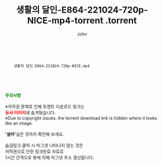 ﻿---
layout: post
title:  "                   생활의 달인-E864-221024-720p-NICE-mp4-torrent                .torrent"
author: John
categories: [ TV ]
tags: [  ]
image:  
description: "                   생활의 달인-E864-221024-720p-NICE-mp4-torrent                 torrent 정보 공유"
toc: true
toc_sticky: true
---

<br>

        생활의 달인.E864.221024.720p-NICE.mp4    
    
<br><br><br>
<p data-ke-size="size16"><b><span style="color: green;">주의사항</span></b><br /><br />※저작권 문제로 인해 토렌트 다운로드 링크는<br /><b><span style="color: red;">유사 이미지</span></b>에 숨겨뒀습니다.<br />※Due to copyright issues, the torrent download link is hidden where it looks like an image.<br /><br /><b>'설마'</b>싶은 것까지 확인해 보세요.<br /><br />숨김링크 클릭 시 마그넷 나타나지 않는 것은<br />저작권으로 인한 링크만료 자료로<br />1시간 간격으로 봇에 의해 마그넷 주소 갱신됩니다.</p>

